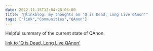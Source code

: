 ```yaml
---
date: 2022-11-15T12:04:28-05:00
title: "🔗linkblog: my thoughts on 'Q is Dead, Long Live QAnon'"
tags: ["link","Communities","QAnon"]
---
```

Helpful summary of the current state of QAnon.
 

[link to 'Q is Dead, Long Live QAnon'](https://www.vice.com/en/article/wxnkzq/qanon-q-drop-midterms)
